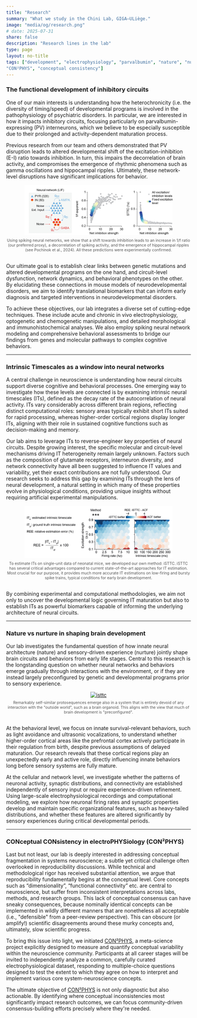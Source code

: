 ```yaml
---
title: "Research"
summary: "What we study in the Chini Lab, GIGA–ULiège."
image: "media/og/research.png"
# date: 2025-07-31
share: false
description: "Research lines in the lab"
type: page 
layout: no-title
tags: ["development", "electrophysiology", "parvalbumin", "nature", "nurture", "neural circuits", "neural networks", "timescales", "modeling",
"CON²PHYS", "conceptual consistency"]
---
```


### The functional development of inhibitory circuits

One of our main interests is understanding how the heterochronicity (i.e. the diversity of timing/speed) of developmental programs is involved in the pathophysiology of psychiatric
disorders. In particular, we are interested in how it impacts inhibitory circuits, focusing particularly on parvalbumin-expressing (PV) interneurons, which we 
believe to be especially susceptible due to their prolonged and activity-dependent maturation process. 

Previous research from our team and others demonstrated that PV disruption leads to altered developmental shift of the excitation-inhibition (E-I) ratio towards inhibition. 
In turn, this impairs the decorrelation of brain activity, and compromises the emergence of rhythmic phenomena such as gamma oscillations and hippocampal ripples. 
Ultimately, these network-level disruptions have significant implications for behavior.

<div style="text-align:center; margin-bottom: 2em;">
  <a href="https://elifesciences.org/articles/78811" target="_blank">
    <img src="1f-decorr-nn.png" alt="Computational model: inhibition and decorrelation" style="max-width:80%">
  </a>
  <div style="font-size:0.75em; margin-top:0.5em;">
    <span style="font-size:1em; color:#555;">
      Using spiking neural networks, we show that a shift towards inhibition leads to an increase in 1/f ratio (our preferred proxy), a decorrelation of spiking activity, and the 
	  emergence of hippocampal ripples (see Pochinok et al., 2024). All these predictions were experimentally confirmed.<br>
    </span>
  </div>
</div>



Our ultimate goal is to establish clear links between genetic mutations and altered developmental programs on the one hand, and circuit-level dysfunction, network dynamics, and behavioral phenotypes on the other. 
By elucidating these connections in mouse models of neurodevelopmental disorders, we aim to identify translational biomarkers that can inform early diagnosis and targeted interventions in neurodevelopmental disorders.

To achieve these objectives, our lab integrates a diverse set of cutting-edge techniques. These include acute and chronic in vivo electrophysiology, optogenetic and chemogenetic manipulations, 
and detailed morphological and immunohistochemical analyses. We also employ spiking neural network modeling and comprehensive behavioral assessments to bridge our findings from genes and molecular pathways to complex cognitive behaviors. 

---

### Intrinsic Timescales as a window into neural networks

A central challenge in neuroscience is understanding how neural circuits support diverse cognitive and behavioral processes. 
One emerging way to investigate how these levels are connected is by examining intrinsic neural timescales (ITs), defined as the decay rate of the autocorrelation of neural activity.
ITs vary considerably across different brain regions, reflecting distinct computational roles: sensory areas typically exhibit short ITs suited for rapid processing, 
whereas higher-order cortical regions display longer ITs, aligning with their role in sustained cognitive functions such as decision-making and memory.

Our lab aims to leverage ITs to reverse-engineer key properties of neural circuits. Despite growing interest, the specific molecular and circuit-level mechanisms driving IT heterogeneity remain largely unknown. 
Factors such as the composition of glutamate receptors, interneuron diversity, and network connectivity have all been suggested to influence IT values and variability, yet their exact contributions are not fully understood. 
Our research seeks to address this gap by examining ITs through the lens of neural development, a natural setting in which many of these properties evolve in physiological conditions, 
providing unique insights without requiring artificial experimental manipulations.

<div style="text-align:center; margin-bottom: 2em;">
  <a href="https://www.biorxiv.org/content/10.1101/2025.08.01.668071v1" target="_blank">
    <img src="isttc.png" alt="isttc" style="max-width:80%">
  </a>
  <div style="font-size:0.75em; margin-top:0.5em;">
    <span style="font-size:1em; color:#555;">
      To estimate ITs on single-unit data of neonatal mice, we developed our own method: iSTTC. iSTTC has several critical advantages compared to current state-of-the-art approaches
	  for IT estimation. Most crucial for our purpose, it provides much more accurate IT estimations on low-firing and bursty spike trains, typical conditions for early brain development.<br>
    </span>
  </div>
</div>

By combining experimental and computational methodologies, we aim not only to uncover the developmental logic governing IT maturation but also to establish ITs as powerful biomarkers capable of informing 
the underlying architecture of neural circuits.

---

### Nature vs nurture in shaping brain development

Our lab investigates the fundamental question of how innate neural architecture (nature) and sensory-driven experience (nurture) jointly shape brain circuits and behaviors from early life stages. 
Central to this research is the longstanding question on whether neural networks and behaviors emerge gradually through interactions with the environment, 
or if they are instead largely preconfigured by genetic and developmental programs prior to sensory experience.

<div style="text-align:center; margin-bottom: 2em;">
  <a href="https://www.biorxiv.org/content/10.1101/2023.12.29.573646v2" target="_blank">
    <img src="protosequences.png" alt="isttc" style="max-width:80%">
  </a>
  <div style="font-size:0.75em; margin-top:0.5em;">
    <span style="font-size:1em; color:#555;">
      Remarkably self-similar protosequences emerge also in a system that is entirely devoid of any interaction with the "outside world", such as a brain organoid.
	  This aligns with the view that much of brain development is "preconfigured".<br>
    </span>
  </div>
</div>

At the behavioral level, we focus on innate survival-relevant behaviors, such as light avoidance and ultrasonic vocalizations, to understand whether higher-order cortical areas like the prefrontal cortex 
actively participate in their regulation from birth, despite previous assumptions of delayed maturation. Our research reveals that these cortical regions play an unexpectedly early and active role, 
directly influencing innate behaviors long before sensory systems are fully mature.

At the cellular and network level, we investigate whether the patterns of neuronal activity, synaptic distributions, and connectivity are established independently of sensory input or require experience-driven refinement. 
Using large-scale electrophysiological recordings and computational modeling, we explore how neuronal firing rates and synaptic properties develop and maintain specific organizational features, such as heavy-tailed distributions, 
and whether these features are altered significantly by sensory experiences during critical developmental periods.

---

### CONceptual CONsistency in electroPHYSiology (CON²PHYS)

Last but not least, our lab is deeply interested in addressing conceptual fragmentation in systems neuroscience; a subtle yet critical challenge often overlooked in reproducibility discussions. 
While technical and methodological rigor has received substantial attention, we argue that reproducibility fundamentally begins at the conceptual level. 
Core concepts such as “dimensionality”, “functional connectivity” etc. are central to neuroscience, but suffer from inconsistent interpretations across labs, methods, and research groups. 
This lack of conceptual consensus can have sneaky consequences, because nominally identical concepts can be implemented in wildly different manners that are 
nonetheless all acceptable (i.e., "defensible" from a peer-review perspective). This can obscure (or amplify!) scientific disagreements around these murky concepts and, 
ultimately, slow scientific progress.

To bring this issue into light, we initiated [CON²PHYS](https://gin.g-node.org/mchini/CON2PHYS), a meta-science project explicitly designed to measure and quantify conceptual variability within the neuroscience community. 
Participants at all career stages will be invited to independently analyze a common, carefully curated electrophysiological dataset, responding to multiple-choice questions designed to test the extent to which 
they agree on how to interpret and implement various core system-neuroscience concepts. 

The ultimate objective of [CON²PHYS](https://gin.g-node.org/mchini/CON2PHYS) is not only diagnostic but also actionable. By identifying where conceptual inconsistencies most significantly impact research outcomes, 
we can focus community-driven consensus-building efforts precisely where they're needed.
